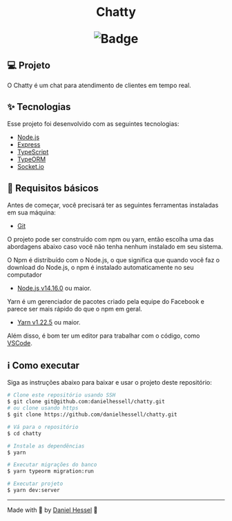 <h1 align="center">
Chatty

![Badge](https://img.shields.io/static/v1?label=DH&message=DOSOMETHINGGREAT&color=0070f3&style=<0070f3>&logo=rocket)
</h1>



## 💻 Projeto

O Chatty é um chat para atendimento de clientes em tempo real.

## ✨ Tecnologias

Esse projeto foi desenvolvido com as seguintes tecnologias:

- [Node.js](https://nodejs.org/en/)
- [Express](https://expressjs.com/pt-br/)
- [TypeScript](https://www.typescriptlang.org/)
- [TypeORM](https://typeorm.io/#/)
- [Socket.io](https://socket.io/)

## 🔗 Requisitos básicos

Antes de começar, você precisará ter as seguintes ferramentas instaladas em sua máquina:
- [Git](https://git-scm.com)

O projeto pode ser construído com npm ou yarn, então escolha uma das abordagens abaixo caso você não tenha nenhum instalado em seu sistema.

O Npm é distribuído com o Node.js, o que significa que quando você faz o download do Node.js, o npm é instalado automaticamente no seu computador
- [Node.js v14.16.0](https://nodejs.org/) ou maior.

Yarn é um gerenciador de pacotes criado pela equipe do Facebook e parece ser mais rápido do que o npm em geral.
- [Yarn v1.22.5](https://yarnpkg.com/) ou maior.

Além disso, é bom ter um editor para trabalhar com o código, como [VSCode](https://code.visualstudio.com/).

## :information_source: Como executar

Siga as instruções abaixo para baixar e usar o projeto deste repositório:

```bash
# Clone este repositório usando SSH
$ git clone git@github.com:danielhessell/chatty.git
# ou clone usando https
$ git clone https://github.com/danielhessell/chatty.git

# Vá para o repositório
$ cd chatty

# Instale as dependências
$ yarn

# Executar migrações do banco
$ yarn typeorm migration:run

# Executar projeto
$ yarn dev:server
```

---

Made with :blue_heart: by [Daniel Hessel](https://www.linkedin.com/in/daniel-hessel-240731176/) :wave:
